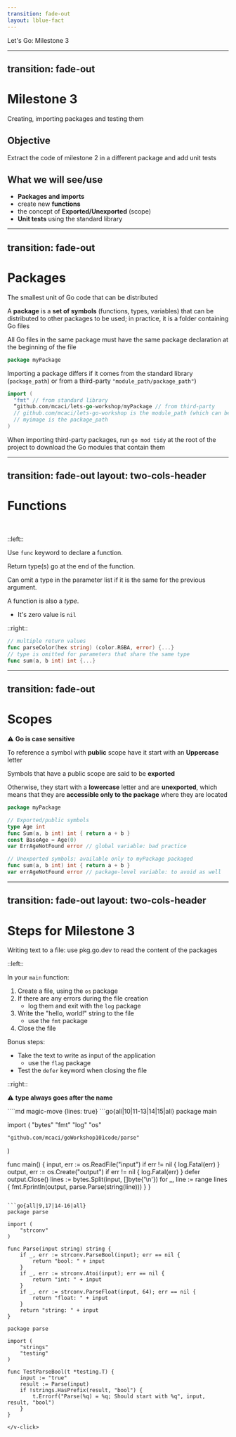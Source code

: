 ```yaml
---
transition: fade-out
layout: lblue-fact
---
```


Let's Go: Milestone 3

---
transition: fade-out
---

# Milestone 3

Creating, importing packages and testing them

## Objective

Extract the code of milestone 2 in a different package and add unit tests

<v-click>

## What we will see/use

- __Packages and imports__
- create new __functions__
- the concept of __Exported/Unexported__ (scope)
- __Unit tests__ using the standard library
</v-click>

---
transition: fade-out
---

# Packages

The smallest unit of Go code that can be distributed

<v-clicks>

A __package__ is a __set of symbols__ (functions, types, variables) that can be distributed to other packages to be used; in practice, it is a folder containing Go files

All Go files in the same package must have the same package declaration at the beginning of the file

```go
package myPackage
```

Importing a package differs if it comes from the standard library (`package_path`) or from a third-party `"module_path/package_path"`)

```go
import (
  "fmt" // from standard library
  “github.com/mcaci/lets-go-workshop/myPackage // from third-party
  // github.com/mcaci/lets-go-workshop is the module_path (which can be taken in go.mod file)
  // myimage is the package_path
)
```

When importing third-party packages, run `go mod tidy` at the root of the project to download the Go modules that contain them
</v-clicks>

---
transition: fade-out
layout: two-cols-header
---

# Functions

<br/>

::left::

Use `func` keyword to declare a function.

Return type(s) go at the end of the function.

Can omit a type in the parameter list if it is the same for the previous argument.

A function is also a _type_.

- It's zero value is `nil`


::right::

```go
// multiple return values
func parseColor(hex string) (color.RGBA, error) {...}
// type is omitted for parameters that share the same type
func sum(a, b int) int {...}
```

---
transition: fade-out
---

# Scopes

⚠️ __Go is case sensitive__

<v-clicks>

To reference a symbol with __public__ scope have it start with an __Uppercase__ letter

Symbols that have a public scope are said to be __exported__

Otherwise, they start with a __lowercase__ letter and are __unexported__, which means that they are __accessible only to the package__ where they are located

```go
package myPackage

// Exported/public symbols
type Age int
func Sum(a, b int) int { return a + b }
const BaseAge = Age(0)
var ErrAgeNotFound error // global variable: bad practice

// Unexported symbols: available only to myPackage packaged
func sum(a, b int) int { return a + b }
var errAgeNotFound error // package-level variable: to avoid as well
```
</v-clicks>

---
transition: fade-out
layout: two-cols-header
---

# Steps for Milestone 3

Writing text to a file: use pkg.go.dev to read the content of the packages

::left::

In your `main` function:

1. Create a file, using the `os` package
2. If there are any errors during the file creation
   - log them and exit with the `log` package
3. Write the "hello, world!" string to the file 
    - use the `fmt` package
4. Close the file

Bonus steps:

- Take the text to write as input of the application
  - use the `flag` package
- Test the `defer` keyword when closing the file

::right::

⚠️ __type always goes after the name__

<v-click>
````md magic-move {lines: true}
```go{all|10|11-13|14|15|all}
package main

import (
	"bytes"
	"fmt"
	"log"
	"os"

	"github.com/mcaci/goWorkshop101code/parse"
)

func main() {
	input, err := os.ReadFile("input")
	if err != nil {
		log.Fatal(err)
	}
	output, err := os.Create("output")
	if err != nil {
		log.Fatal(err)
	}
	defer output.Close()
	lines := bytes.Split(input, []byte{'\n'})
	for _, line := range lines {
		fmt.Fprintln(output, parse.Parse(string(line)))
	}
}
```

```go{all|9,17|14-16|all}
package parse

import (
	"strconv"
)

func Parse(input string) string {
	if _, err := strconv.ParseBool(input); err == nil {
		return "bool: " + input
	}
	if _, err := strconv.Atoi(input); err == nil {
		return "int: " + input
	}
	if _, err := strconv.ParseFloat(input, 64); err == nil {
		return "float: " + input
	}
	return "string: " + input
}

```

```go{all|9,17|14-16|all}
package parse

import (
	"strings"
	"testing"
)

func TestParseBool(t *testing.T) {
	input := "true"
	result := Parse(input)
	if !strings.HasPrefix(result, "bool") {
		t.Errorf("Parse(%q) = %q; Should start with %q", input, result, "bool")
	}
}
```
````
</v-click>